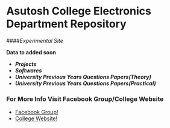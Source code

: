 # Asutosh College Electronics Department Repository
####*Experimental Site*

**Data to added soon**

* _**Projects**_
* _**Softwares**_
* _**University Previous Years Questions Papers(Theory)**_
* _**University Previous Years Questions Papers(Practical)**_
### For More Info Visit Facebook Group/College Website
* [Facebook Group!](https://www.facebook.com/groups/112515842146289/)
* [College Website!](http://www.asutoshcollege.in/index.html)

